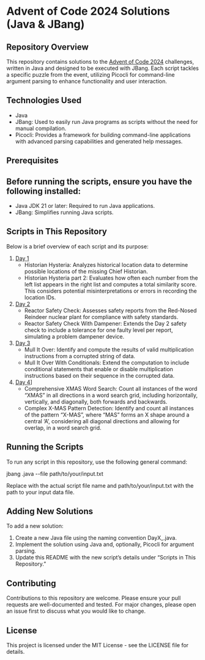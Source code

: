 # Advent of Code 2024 Solutions (Java & JBang)

## Repository Overview

This repository contains solutions to the [Advent of Code 2024](https://adventofcode.com/2024) challenges, written in Java and designed to be executed with JBang. Each script tackles a specific puzzle from the event, utilizing Picocli for command-line argument parsing to enhance functionality and user interaction.

## Technologies Used

- Java
- JBang: Used to easily run Java programs as scripts without the need for manual compilation.
- Picocli: Provides a framework for building command-line applications with advanced parsing capabilities and generated help messages.

## Prerequisites

## Before running the scripts, ensure you have the following installed:

- Java JDK 21 or later: Required to run Java applications.
- JBang: Simplifies running Java scripts. 

## Scripts in This Repository

Below is a brief overview of each script and its purpose:

1. [Day 1](https://adventofcode.com/2024/day/1) 
     - Historian Hysteria: Analyzes historical location data to determine possible locations of the missing Chief Historian.
     - Historian Hysteria part 2: Evaluates how often each number from the left list appears in the right list and computes a total similarity score. This considers potential misinterpretations or errors in recording the location IDs.
2. [Day 2](https://adventofcode.com/2024/day/2)
    - Reactor Safety Check: Assesses safety reports from the Red-Nosed Reindeer nuclear plant for compliance with safety standards.
    - Reactor Safety Check With Dampener: Extends the Day 2 safety check to include a tolerance for one faulty level per report, simulating a problem dampener device.
3. [Day 3](https://adventofcode.com/2024/day/3)
    - Mull It Over: Identify and compute the results of valid multiplication instructions from a corrupted string of data.
    - Mull It Over With Conditionals: Extend the computation to include conditional statements that enable or disable multiplication instructions based on their sequence in the corrupted data.  
4. [Day 4](https://adventofcode.com/2024/day/4)]
    - Comprehensive XMAS Word Search: Count all instances of the word “XMAS” in all directions in a word search grid, including horizontally, vertically, and diagonally, both forwards and backwards.
    - Complex X-MAS Pattern Detection: Identify and count all instances of the pattern “X-MAS”, where “MAS” forms an X shape around a central ‘A’, considering all diagonal directions and allowing for overlap, in a word search grid.   

## Running the Scripts

To run any script in this repository, use the following general command:

jbang <script-name>.java --file path/to/your/input.txt

Replace <script-name> with the actual script file name and path/to/your/input.txt with the path to your input data file.

## Adding New Solutions

To add a new solution:

1.	Create a new Java file using the naming convention DayX_<PuzzleName>.java.
2.	Implement the solution using Java and, optionally, Picocli for argument parsing.
3.	Update this README with the new script’s details under “Scripts in This Repository.”

## Contributing

Contributions to this repository are welcome. Please ensure your pull requests are well-documented and tested. For major changes, please open an issue first to discuss what you would like to change.

## License

This project is licensed under the MIT License - see the LICENSE file for details.
